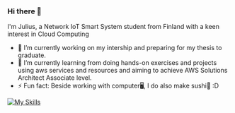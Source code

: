 ### Hi there 👋
I'm Julius, a Network IoT Smart System student from Finland with a keen interest in Cloud Computing

- 🔭 I’m currently working on my intership and preparing for my thesis to graduate.
- 🌱 I’m currently learning from doing hands-on exercises and projects using aws services and resources and aiming to achieve AWS Solutions Architect Associate level.
- ⚡ Fun fact: Beside working with computer🖥️, I do also make sushi🍣 :D 
<!---
- 👯 I’m looking to collaborate on ...
- 🤔 I’m looking for help with ...
- 💬 Ask me about ...
- 📫 How to reach me: ...
- 😄 Pronouns: ...
- ⚡ Fun fact: ...*/

 --->
[![My Skills](https://skillicons.dev/icons?i=aws&perline=3)](https://skillicons.dev)
